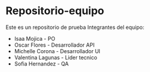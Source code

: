 # Repositorio-equipo
Este es un repositorio de prueba
Integrantes del equipo:
- Isaa Mojica - PO
- Oscar Flores - Desarrollador API
- Michelle Corona - Desarrollador UI
- Valentina Lagunas - Lider tecnico 
- Sofia Hernandez - QA
